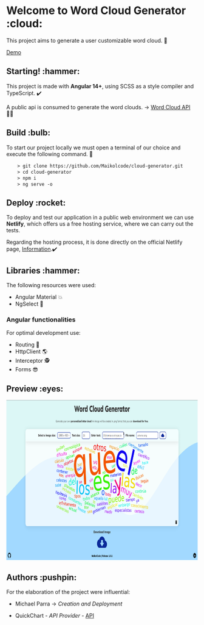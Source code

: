 <h1>Welcome to Word Cloud Generator :cloud:</h1>

This project aims to generate a user customizable word cloud. :paperclip:

<a href="https://word-cloud-gen.netlify.app/cloud-generator" target="_blank">Demo</a>

<h2>Starting! :hammer:</h2>

This project is made with <b>Angular 14+</b>, using SCSS as a style compiler and TypeScript. :heavy_check_mark:</br>

A public api is consumed to generate the word clouds. -> <a href="https://quickchart.io/documentation/word-cloud-api/" target="_blank">Word Cloud API</a> :man_technologist:

<h2>Build :bulb:</h2>

To start our project locally we must open a terminal of our choice and execute the following command. :wrench: </br>

```
    > git clone https://github.com/Maikolcode/cloud-generator.git
    > cd cloud-generator
    > npm i
    > ng serve -o
```

<h2>Deploy :rocket:</h2>

To deploy and test our application in a public web environment we can use <b>Netlify</b>, which offers us a free hosting service, where we can carry out the tests.

Regarding the hosting process, it is done directly on the official Netlify page, <a href="https://www.netlify.com/" target="_blank">Information</a>.:heavy_check_mark:

<h2>Libraries :hammer:</h2>

The following resources were used:

- Angular Material :boom:
- NgSelect :raised_hands:

<h3> Angular functionalities </h3>

For optimal development use:

- Routing :muscle:
- HttpClient :earth_americas:
- Interceptor :detective:
- Forms :sunglasses:

<h2>Preview :eyes:</h2>

<img src="src/assets/images/png/word-cloud-generator.png" style="width: 100%; height: 420px;"/>

<h2>Authors :pushpin:</h2>

For the elaboration of the project were influential:

- Michael Parra -> _Creation and Deployment_

- QuickChart - _API Provider_ - <a href="https://quickchart.io/documentation/word-cloud-api/" target="_blank">API</a>

